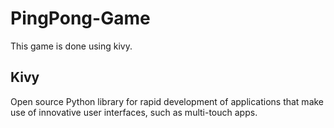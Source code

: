 # PingPong-Game

This game is done using kivy.

## Kivy

Open source Python library for rapid development of applications that make use of innovative user interfaces, such as multi-touch apps.
